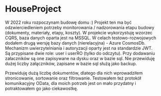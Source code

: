 # HouseProject
W 2022 roku rozpoczynam budowę domu :) Projekt ten ma być odzwierciedleniem potrzeby monitorowania / nadzorowania etapu budowy (dokumenty, materiały, etapy, koszty).
W projekcie wykorzystuję wzorzec CQRS, baza danych oparta jest na MSSQL. W celach testowo-rozwojowych dodałem drugą wersję bazy danych (nierelacyjna) - Azure CosmosDb. 
Mechanizm uwierzytelniania i autoryzacji oparty jest na standardzie JWT. Są przypisane dwie role: user i userRO (tylko do odczytu).
Przy dodawaniu załaczników są one zapisywane na dysku oraz w bazie sql. Nie przewiduję dużej liczby załączników, zapisane w bazie sql służą jako backup.

Przewiduję dużą liczbę dokumentów, dlatego dla nich wprowadziłem stronicowanie, sortowanie oraz filtrowanie. Testowałem też protokół komunikacyjny OData, dla moich potrzeb jest
on mało przydatny i potraktowałem go jako ciekawostkę.

